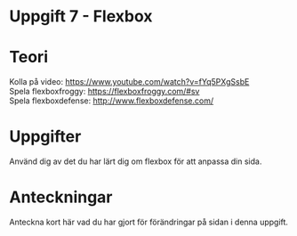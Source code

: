 # Uppgift 7 - Flexbox

# Teori
Kolla på video: https://www.youtube.com/watch?v=fYq5PXgSsbE  
Spela flexboxfroggy: https://flexboxfroggy.com/#sv  
Spela flexboxdefense: http://www.flexboxdefense.com/  

# Uppgifter
Använd dig av det du har lärt dig om flexbox för att anpassa din sida.

# Anteckningar
Anteckna kort här vad du har gjort för förändringar på sidan i denna uppgift.